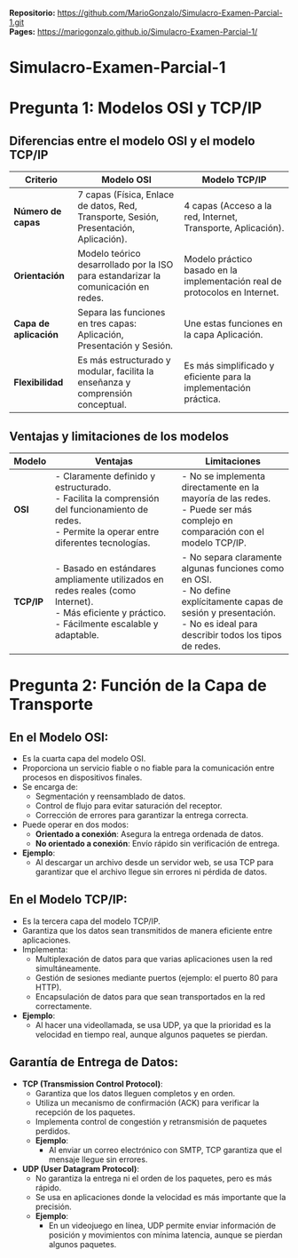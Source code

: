 **Repositorio:** https://github.com/MarioGonzalo/Simulacro-Examen-Parcial-1.git <br> 
**Pages:** https://mariogonzalo.github.io/Simulacro-Examen-Parcial-1/

# Simulacro-Examen-Parcial-1

# Pregunta 1: Modelos OSI y TCP/IP

## Diferencias entre el modelo OSI y el modelo TCP/IP

| **Criterio**        | **Modelo OSI** | **Modelo TCP/IP** |
|---------------------|---------------|-------------------|
| **Número de capas** | 7 capas (Física, Enlace de datos, Red, Transporte, Sesión, Presentación, Aplicación). | 4 capas (Acceso a la red, Internet, Transporte, Aplicación). |
| **Orientación**     | Modelo teórico desarrollado por la ISO para estandarizar la comunicación en redes. | Modelo práctico basado en la implementación real de protocolos en Internet. |
| **Capa de aplicación** | Separa las funciones en tres capas: Aplicación, Presentación y Sesión. | Une estas funciones en la capa Aplicación. |
| **Flexibilidad**    | Es más estructurado y modular, facilita la enseñanza y comprensión conceptual. | Es más simplificado y eficiente para la implementación práctica. |

## Ventajas y limitaciones de los modelos

| **Modelo**   | **Ventajas** | **Limitaciones** |
|-------------|-------------|-----------------|
| **OSI**     | - Claramente definido y estructurado.<br>- Facilita la comprensión del funcionamiento de redes.<br>- Permite la operar entre diferentes tecnologías. | - No se implementa directamente en la mayoría de las redes.<br>- Puede ser más complejo en comparación con el modelo TCP/IP. |
| **TCP/IP**  | - Basado en estándares ampliamente utilizados en redes reales (como Internet).<br>- Más eficiente y práctico.<br>- Fácilmente escalable y adaptable. | - No separa claramente algunas funciones como en OSI.<br>- No define explícitamente capas de sesión y presentación.<br>- No es ideal para describir todos los tipos de redes. |

# Pregunta 2: Función de la Capa de Transporte

## En el Modelo OSI:
- Es la cuarta capa del modelo OSI.
- Proporciona un servicio fiable o no fiable para la comunicación entre procesos en dispositivos finales.
- Se encarga de:
  - Segmentación y reensamblado de datos.
  - Control de flujo para evitar saturación del receptor.
  - Corrección de errores para garantizar la entrega correcta.
- Puede operar en dos modos:
  - **Orientado a conexión**: Asegura la entrega ordenada de datos.
  - **No orientado a conexión**: Envío rápido sin verificación de entrega.
- **Ejemplo**:  
  - Al descargar un archivo desde un servidor web, se usa TCP para garantizar que el archivo llegue sin errores ni pérdida de datos.

## En el Modelo TCP/IP:
- Es la tercera capa del modelo TCP/IP.
- Garantiza que los datos sean transmitidos de manera eficiente entre aplicaciones.
- Implementa:
  - Multiplexación de datos para que varias aplicaciones usen la red simultáneamente.
  - Gestión de sesiones mediante puertos (ejemplo: el puerto 80 para HTTP).
  - Encapsulación de datos para que sean transportados en la red correctamente.
- **Ejemplo**:  
  - Al hacer una videollamada, se usa UDP, ya que la prioridad es la velocidad en tiempo real, aunque algunos paquetes se pierdan.

## Garantía de Entrega de Datos:
- **TCP (Transmission Control Protocol)**:
  - Garantiza que los datos lleguen completos y en orden.
  - Utiliza un mecanismo de confirmación (ACK) para verificar la recepción de los paquetes.
  - Implementa control de congestión y retransmisión de paquetes perdidos.
  - **Ejemplo**:
    - Al enviar un correo electrónico con SMTP, TCP garantiza que el mensaje llegue sin errores.
- **UDP (User Datagram Protocol)**:
  - No garantiza la entrega ni el orden de los paquetes, pero es más rápido.
  - Se usa en aplicaciones donde la velocidad es más importante que la precisión.
  - **Ejemplo**:
    - En un videojuego en línea, UDP permite enviar información de posición y movimientos con mínima latencia, aunque se pierdan algunos paquetes.


